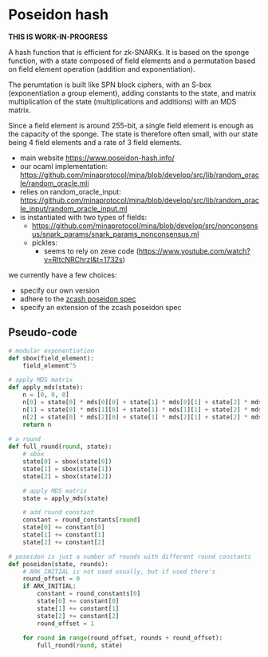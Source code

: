 # Poseidon hash

**THIS IS WORK-IN-PROGRESS**

A hash function that is efficient for zk-SNARKs. It is based on the sponge function, with a state composed of field elements and a permutation based on field element operation (addition and exponentiation).

The perumtation is built like SPN block ciphers, with an S-box (exponentiation a group element), adding constants to the state, and matrix multiplication of the state (multiplications and additions) with an MDS matrix.

Since a field element is around 255-bit, a single field element is enough as the capacity of the sponge. The state is therefore often small, with our state being 4 field elements and a rate of 3 field elements.

* main website https://www.poseidon-hash.info/
* our ocaml implementation: https://github.com/minaprotocol/mina/blob/develop/src/lib/random_oracle/random_oracle.mli
* relies on random_oracle_input: https://github.com/minaprotocol/mina/blob/develop/src/lib/random_oracle_input/random_oracle_input.ml
* is instantiated with two types of fields:
    - https://github.com/minaprotocol/mina/blob/develop/src/nonconsensus/snark_params/snark_params_nonconsensus.ml
    - pickles: 
        + seems to rely on zexe code (https://www.youtube.com/watch?v=RItcNRChrzI&t=1732s)

we currently have a few choices:

* specify our own version
* adhere to the [zcash poseidon spec](https://github.com/C2SP/C2SP/pull/3)
* specify an extension of the zcash poseidon spec

## Pseudo-code

```python
# modular exponentiation
def sbox(field_element):
    field_element^5

# apply MDS matrix
def apply_mds(state):
    n = [0, 0, 0]
    n[0] = state[0] * mds[0][0] + state[1] * mds[0][1] + state[2] * mds[0][2]
    n[1] = state[0] * mds[1][0] + state[1] * mds[1][1] + state[2] * mds[1][2]
    n[2] = state[0] * mds[2][0] + state[1] * mds[2][1] + state[2] * mds[2][2]
    return n
    
# a round
def full_round(round, state):
    # sbox
    state[0] = sbox(state[0])
    state[1] = sbox(state[1])
    state[2] = sbox(state[2])

    # apply MDS matrix
    state = apply_mds(state)

    # add round constant
    constant = round_constants[round]
    state[0] += constant[0]
    state[1] += constant[1]
    state[2] += constant[2]

# poseidon is just a number of rounds with different round constants
def poseidon(state, rounds):
    # ARK_INITIAL is not used usually, but if used there's 
    round_offset = 0
    if ARK_INITIAL:
        constant = round_constants[0]
        state[0] += constant[0]
        state[1] += constant[1]
        state[2] += constant[2]
        round_offset = 1
        
    for round in range(round_offset, rounds + round_offset):
        full_round(round, state)
```
